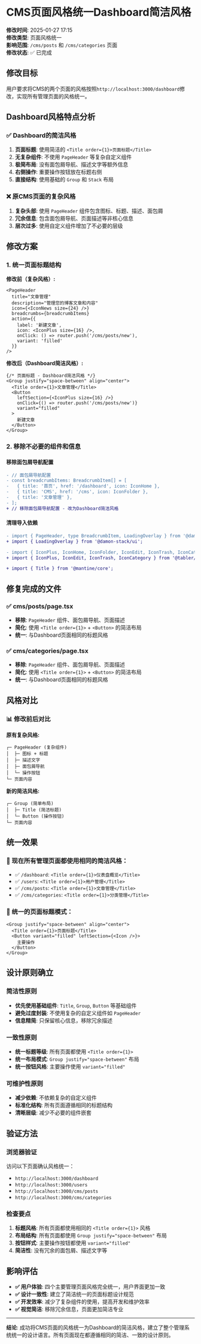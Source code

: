 # CMS页面风格统一Dashboard简洁风格

**修改时间**: 2025-01-27 17:15  
**修改类型**: 页面风格统一  
**影响范围**: `/cms/posts` 和 `/cms/categories` 页面  
**修改状态**: ✅ 已完成

## 修改目标

用户要求将CMS的两个页面的风格按照`http://localhost:3000/dashboard`修改，实现所有管理页面的风格统一。

## Dashboard风格特点分析

### ✅ Dashboard的简洁风格
1. **页面标题**: 使用简洁的 `<Title order={1}>页面标题</Title>`
2. **无复杂组件**: 不使用 `PageHeader` 等复杂自定义组件
3. **极简布局**: 没有面包屑导航、描述文字等额外信息
4. **右侧操作**: 重要操作按钮放在标题右侧
5. **直接结构**: 使用基础的 `Group` 和 `Stack` 布局

### ❌ 原CMS页面的复杂风格
1. **复杂头部**: 使用 `PageHeader` 组件包含图标、标题、描述、面包屑
2. **冗余信息**: 包含面包屑导航、页面描述等非核心信息
3. **层次过多**: 使用自定义组件增加了不必要的层级

## 修改方案

### 1. 统一页面标题结构

**修改前（复杂风格）:**
```tsx
<PageHeader
  title="文章管理"
  description="管理您的博客文章和内容"
  icon={<IconNews size={24} />}
  breadcrumbs={breadcrumbItems}
  action={{
    label: '新建文章',
    icon: <IconPlus size={16} />,
    onClick: () => router.push('/cms/posts/new'),
    variant: 'filled'
  }}
/>
```

**修改后（Dashboard简洁风格）:**
```tsx
{/* 页面标题 - Dashboard简洁风格 */}
<Group justify="space-between" align="center">
  <Title order={1}>文章管理</Title>
  <Button
    leftSection={<IconPlus size={16} />}
    onClick={() => router.push('/cms/posts/new')}
    variant="filled"
  >
    新建文章
  </Button>
</Group>
```

### 2. 移除不必要的组件和信息

#### 移除面包屑导航配置
```diff
- // 面包屑导航配置
- const breadcrumbItems: BreadcrumbItem[] = [
-   { title: '首页', href: '/dashboard', icon: IconHome },
-   { title: 'CMS', href: '/cms', icon: IconFolder },
-   { title: '文章管理' },
- ];
+ // 移除面包屑导航配置 - 改为Dashboard简洁风格
```

#### 清理导入依赖
```diff
- import { PageHeader, type BreadcrumbItem, LoadingOverlay } from '@damon-stack/ui';
+ import { LoadingOverlay } from '@damon-stack/ui';

- import { IconPlus, IconHome, IconFolder, IconEdit, IconTrash, IconCategory } from '@tabler/icons-react';
+ import { IconPlus, IconEdit, IconTrash, IconCategory } from '@tabler/icons-react';

+ import { Title } from '@mantine/core';
```

## 修复完成的文件

### ✅ cms/posts/page.tsx
- **移除**: `PageHeader` 组件、面包屑导航、页面描述
- **简化**: 使用 `<Title order={1}>` + `<Button>` 的简洁布局
- **统一**: 与Dashboard页面相同的标题风格

### ✅ cms/categories/page.tsx  
- **移除**: `PageHeader` 组件、面包屑导航、页面描述
- **简化**: 使用 `<Title order={1}>` + `<Button>` 的简洁布局
- **统一**: 与Dashboard页面相同的标题风格

## 风格对比

### 📊 修改前后对比

**原有复杂风格:**
```
┌─ PageHeader (复杂组件)
│  ├─ 图标 + 标题
│  ├─ 描述文字
│  ├─ 面包屑导航
│  └─ 操作按钮
└─ 页面内容
```

**新的简洁风格:**
```
┌─ Group (简单布局)
│  ├─ Title (简洁标题)
│  └─ Button (操作按钮)
└─ 页面内容
```

## 统一效果

### 🎯 现在所有管理页面都使用相同的简洁风格：

- ✅ `/dashboard`: `<Title order={1}>仪表盘概览</Title>`
- ✅ `/users`: `<Title order={1}>用户管理</Title>`  
- ✅ `/cms/posts`: `<Title order={1}>文章管理</Title>`
- ✅ `/cms/categories`: `<Title order={1}>分类管理</Title>`

### 🎨 统一的页面标题模式：
```tsx
<Group justify="space-between" align="center">
  <Title order={1}>页面标题</Title>
  <Button variant="filled" leftSection={<Icon />}>
    主要操作
  </Button>
</Group>
```

## 设计原则确立

### 简洁性原则
- **优先使用基础组件**: `Title`, `Group`, `Button` 等基础组件
- **避免过度封装**: 不使用复杂的自定义组件如 `PageHeader`
- **信息精简**: 只保留核心信息，移除冗余描述

### 一致性原则
- **统一标题等级**: 所有页面都使用 `<Title order={1}>`
- **统一布局模式**: `Group justify="space-between"` 布局
- **统一按钮风格**: 主要操作使用 `variant="filled"`

### 可维护性原则
- **减少依赖**: 不依赖复杂的自定义组件
- **标准化结构**: 所有页面遵循相同的标题结构
- **清晰层级**: 减少不必要的组件嵌套

## 验证方法

### 浏览器验证
访问以下页面确认风格统一：
- `http://localhost:3000/dashboard`
- `http://localhost:3000/users`
- `http://localhost:3000/cms/posts`
- `http://localhost:3000/cms/categories`

### 检查要点
1. **标题风格**: 所有页面都使用相同的 `<Title order={1}>` 风格
2. **布局结构**: 所有页面都使用 `Group justify="space-between"` 布局
3. **按钮样式**: 主要操作按钮都使用 `variant="filled"`
4. **简洁性**: 没有冗余的面包屑、描述文字等

## 影响评估

- **✅ 用户体验**: 四个主要管理页面风格完全统一，用户界面更加一致
- **✅ 设计一致性**: 建立了简洁统一的页面标题设计规范
- **✅ 开发效率**: 减少了复杂组件的使用，提高开发和维护效率
- **✅ 视觉简洁**: 移除冗余信息，页面更加简洁专业

---

**结论**: 成功将CMS页面的风格统一为Dashboard的简洁风格，建立了整个管理系统统一的设计语言。所有页面现在都遵循相同的简洁、一致的设计原则。 